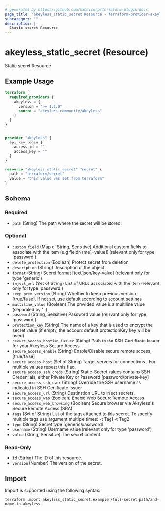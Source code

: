 ```yaml
---
# generated by https://github.com/hashicorp/terraform-plugin-docs
page_title: "akeyless_static_secret Resource - terraform-provider-akeyless"
subcategory: ""
description: |-
  Static secret Resource
---
```


# akeyless_static_secret (Resource)

Static secret Resource

## Example Usage

```terraform
terraform {
  required_providers {
    akeyless = {
      version = ">= 1.0.0"
      source = "akeyless-community/akeyless"
    }
  }
}


provider "akeyless" {
  api_key_login {
    access_id = ""
    access_key = ""
  }
}

resource "akeyless_static_secret" "secret" {
  path = "terraform/secret"
  value = "this value was set from terraform"
}
```

<!-- schema generated by tfplugindocs -->
## Schema

### Required

- `path` (String) The path where the secret will be stored.

### Optional

- `custom_field` (Map of String, Sensitive) Additional custom fields to associate with the item (e.g fieldName1=value1) (relevant only for type 'password')
- `delete_protection` (Boolean) Protect secret from deletion
- `description` (String) Description of the object
- `format` (String) Secret format [text/json/key-value] (relevant only for type 'generic')
- `inject_url` (Set of String) List of URLs associated with the item (relevant only for type 'password')
- `keep_prev_version` (String) Whether to keep previous version [true/false]. If not set, use default according to account settings
- `multiline_value` (Boolean) The provided value is a multiline value (separated by '
')
- `password` (String, Sensitive) Password value (relevant only for type 'password')
- `protection_key` (String) The name of a key that is used to encrypt the secret value (if empty, the account default protectionKey key will be used)
- `secure_access_bastion_issuer` (String) Path to the SSH Certificate Issuer for your Akeyless Secure Access
- `secure_access_enable` (String) Enable/Disable secure remote access, [true/false]
- `secure_access_host` (Set of String) Target servers for connections., For multiple values repeat this flag.
- `secure_access_ssh_creds` (String) Static-Secret values contains SSH Credentials, either Private Key or Password [password/private-key]
- `secure_access_ssh_user` (String) Override the SSH username as indicated in SSH Certificate Issuer
- `secure_access_url` (String) Destination URL to inject secrets.
- `secure_access_web` (Boolean) Enable Web Secure Remote Access
- `secure_access_web_browsing` (Boolean) Secure browser via Akeyless's Secure Remote Access (SRA)
- `tags` (Set of String) List of the tags attached to this secret. To specify multiple tags use argument multiple times: -t Tag1 -t Tag2
- `type` (String) Secret type [generic/password]
- `username` (String) Username value (relevant only for type 'password')
- `value` (String, Sensitive) The secret content.

### Read-Only

- `id` (String) The ID of this resource.
- `version` (Number) The version of the secret.

## Import

Import is supported using the following syntax:

```shell
terraform import akeyless_static_secret.example /full-secret-path/and-name-in-akeyless
```
